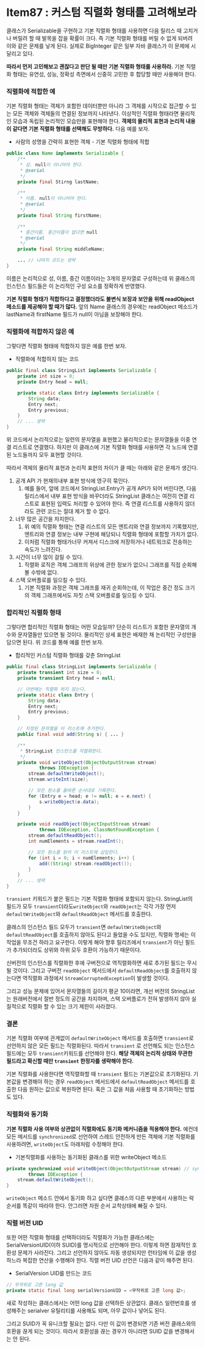 # Item87 : 커스텀 직렬화 형태를 고려해보라

클래스가 Serializable을 구현하고 기본 직렬화 형태를 사용하면 다음 릴리스 때 고치거나 버릴려 할 때 발목을 잡을 확률이 크다. 즉 기본 직렬화 형태를 버릴 수 없게 되버려 이와 같은 문제를 낳게 된다. 실제로 BigInteger 같은 일부 자바 클래스가 이 문제에 시달리고 있다.

**따라서 먼저 고민해보고 괜찮다고 판단 될 때만 기본 직렬화 형태를 사용하라.** 기본 직렬화 형태는 유연성, 성능, 정확성 측면에서 신중히 고민한 후 합당할 때만 사용해야 한다. 



### 직렬화에 적합한 예

기본 직렬화 형태는 객체가 포함한 데이터뿐만 아니라 그 객체를 시작으로 접근할 수 있는 모든 객체와 객체들의 연결된 정보까지 나타낸다. 이상적인 직렬화 형태라면 물리적인 모습과 독립된 논리적인 모습만을 표현해야 한다. **객체의 물리적 표현과 논리적 내용이 같다면 기본 직렬화 형태를 선택해도 무방하다.** 다음 예를 보자.

* 사람의 성명을 간략히 표현한 객체 - 기본 직렬화 형태에 적합

```java
public class Name implements Serializable {
    /**
     * 성. null이 아니어야 한다.
     * @serial
     */
    private final Stirng lastName;

    /**
     * 이름. null이 아니어야 한다.
     * @serial
     */
    private final String firstName;

    /**
     * 중간이름. 중간이름이 없다면 null
     * @serial
     */
    private final String middleName;

    ... // 나머지 코드는 생략
}
```

이름은 논리적으로 성, 이름, 중간 이름이라는 3개의 문자열로 구성하는데 위 클래스의 인스턴스 필드들은 이 논리적인 구성 요소를 정확하게 반영했다.

**기본 직렬화 형태가 적합하다고 결정했더라도 불변식 보장과 보안을 위해 readObject 메소드를 제공해야 할 때가 많다.** 앞의 Name 클래스의 경우에는 readObject 메소드가 lastName과 firstName 필드가 null이 아님을 보장해야 한다.



### 직렬화에 적합하지 않은 예

그렇다면 직렬화 형태에 적합하지 않은 예를 한번 보자.

* 직렬화에 적합하지 않는 코드

```java
public final class StringList implements Serializable {
    private int size = 0;
    private Entry head = null;

    private static class Entry implements Serializable {
        String data;
        Entry next;
        Entry previous;
    }
    // ... 생략
}
```

위 코드에서 논리적으로는 일련의 문자열을 표현했고 물리적으로는 문자열들을 이중 연결 리스트로 연결했다. 하지만 이 클래스에 기본 직렬화 형태를 사용하면 각 노드에 연결된 노드들까지 모두 표현할 것이다.

따라서 객체의 물리적 표현과 논리적 표현의 차이가 클 때는 아래와 같은 문제가 생긴다.

1. 공개 API 가 현재의내부 표현 방식에 영구히 묶인다. 
   1. 예를 들어, 앞에 코드에서 StringList.Entry가 공개 API가 되어 버린다면, 다음 릴리스에서 내부 표현 방식을 바꾸더라도 StringList 클래스는 여전히 연결 리스트로 표현된 입력도 처리할 수 있어야 한다. 즉 연결 리스트를 사용하지 않더라도 관련 코드는 절대 제거 할 수 없다.
2. 너무 많은 공간을 차지한다.
   1. 위 예의 직렬화 형태는 연결 리스트의 모든 엔트리와 연결 정보까지 기록했지만, 엔트리와 연결 정보는 내부 구현에 해당되니 직렬화 형태에 포함할 가치가 없다.
   2. 이처럼 직렬화 형태가너무 커져서 디스크에 저장하거나 네트워크로 전송하는 속도가 느려진다.
3. 시간이 너무 많이 걸릴 수 있다.
   1. 직렬화 로직은 객체 그래프의 위상에 관한 정보가 없으니 그래프를 직접 순회해볼 수밖에 없다.
4. 스택 오버플로를 일으킬 수 있다.
   1. 기본 직렬화 과정은 객체 그래프를 재귀 순회하는데, 이 작업은 중간 정도 크기의 객체 그래프에서도 자칫 스택 오버플로를 일으킬 수 있다.



###  합리적인 직렬화 형태

그렇다면 합리적인 직렬화 형태는 어떤 모습일까? 단순히 리스트가 포함한 문자열의 개수와 문자열들만 있으면 될 것이다. 물리적인 상세 표현은 배재한 채 논리적인 구성만을 담으면 된다. 위 코드를 통해 예를 한번 보자.

* 합리적인 커스텀 직렬화 형태를 갖춘 StringList

```java
public final class StringList implements Serializable {
    private transient int size = 0;
    private transient Entry head = null;

    // 이번에는 직렬화 하지 않는다.
    private static class Entry {
        String data;
        Entry next;
        Entry previous;
    }

    // 지정된 문자열을 이 리스트에 추가한다.
    public final void add(String s) { ... }

    /**
     * StringList 인스턴스를 직렬화한다.
     */
    private void writeObject(ObjectOutputStream stream)
            throws IOException {
        stream.defaultWriteObject();
        stream.writeInt(size);

        // 모든 원소를 올바른 순서대로 기록한다.
        for (Entry e = head; e != null; e = e.next) {
            s.writeObject(e.data);
        }
    }

    private void readObject(ObjectInputStream stream)
            throws IOException, ClassNotFoundException {
        stream.defaultReadObject();
        int numElements = stream.readInt();

      	// 모든 원소를 읽어 이 리스트에 삽입한다.
        for (int i = 0; i < numElements; i++) {
            add((String) stream.readObject());
        }
    }
    // ... 생략
}
```

`transient` 키워드가 붙은 필드는 기본 직렬화 형태에 포함되지 않는다. StringList의 필드가 모두 `transient`더라도`writeObject`와 `readObject`는 각각 가장 먼저 `defaultWriteObject`와 `defaultReadObject` 메서드를 호출한다. 

클래스의 인스턴스 필드 모두가 `transient`면 `defaultWriteObject`와 `defaultReadObject`를 호출하지 않아도 된다고 들었을 수도 있지만, 직렬화 명세는 이 작업을 무조건 하라고 요구한다. 이렇게 해야 향후 릴리즈에서 `transient`가 아닌 필드가 추가되더라도 상위와 하위 모두 호환이 가능하기 때문이다.

신버전의 인스턴스를 직렬화한 후에 구버전으로 역직렬화하면 새로 추가된 필드는 무시될 것이다. 그리고 구버전 `readObject` 메서드에서 `defaultReadObject`를 호출하지 않는다면 역직렬화 과정에서 `StreamCorruptedException`이 발생할 것이다.

그리고 성능 문제에 있어서 문자열들의 길이가 평균 10이라면, 개선 버전의 StringList는 원래버전에서 절반 정도의 공간을 차지하며, 스택 오버플로가 전혀 발생하지 않아 실질적으로 직렬화 할 수 있는 크기 제한이 사라졌다.



### 결론

기본 직렬화 여부에 관계없이 `defaultWriteObject` 메서드를 호출하면 `transient`로 선언하지 않은 모든 필드는 직렬화된다. 따라서 `transient` 로 선언해도 되는 인스턴스 필드에는 모두 `transient`키워드를 선언해야 한다. **해당 객체의 논리적 상태와 무관한 필드라고 확신할 때만 `transient` 한정자를 생략해야 한다.**

기본 직렬화를 사용한다면 역직렬화할 때 `transient` 필드는 기본값으로 초기화된다. 기본값을 변경해야 하는 경우 `readObject` 메서드에서 `defaultReadObject` 메서드를 호출한 다음 원하는 값으로 복원하면 된다. 혹은 그 값을 처음 사용할 때 초기화하는 방법도 있다.



### 직렬화와 동기화

**기본 직렬화 사용 여부와 상관없이 직렬화에도 동기화 메커니즘을 적용해야 한다.** 예컨데 모든 메서드를 `synchronized`로 선언하여 스레드 안전하게 만든 객체에 기본 직렬화를 사용하려면, `writeObject`도 아래처럼 수정해야 한다.

* 기본직렬화를 사용하는 동기화된 클래스를 위한 writeObject 메소드

```java
private synchronized void writeObject(ObjectOutputStream stream) // synchronized 사용
        throws IOException {
    stream.defaultWriteObject();
}
```

`writeObject` 메소드 안에서 동기화 하고 싶다면 클래스의 다른 부분에서 사용하는 락 순서를 똑같이 따라야 한다. 안그러면 자원 순서 교착상태에 빠질 수 있다.



### 직렬 버전 UID

또한 어떤 직렬화 형태를 선택하더라도 직렬화가 가능한 클래스에는 SerialVersionUID(이하 SUID)를 명시적으로 선언해야 한다. 이렇게 하면 잠재적인 호환성 문제가 사라진다. 그리고 선언하지 않아도 자동 생성되지만 런타임에 이 값을 생성하느라 복잡한 연산을 수행해야 한다. 직렬 버전 UID 선언은 다음과 같이 해주면 된다.

* SerialVersion UID를 만드는 코드

```java
// 무작위로 고른 long 값
private static final long serialVersionUID = <무작위로 고른 long 값>;
```

새로 작성하는 클래스에서는 어떤 long 값을 선택하든 상관없다. 클래스 일련번호를 생성해주는 serialver 유틸리티를 사용해도 되며, 아무 값이나 넣어도 된다.

그리고 SUID가 꼭 유니크할 필요는 없다. 다만 이 값이 변경되면 기존 버전 클래스와의 호환을 끊게 되는 것이다. 따라서 호환성을 끊는 경우가 아니라면 SUID 값을 변경해서는 안 된다.